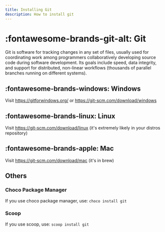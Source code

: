 ```yaml
---
title: Installing Git
description: How to install git
---
```


# :fontawesome-brands-git-alt: Git

Git is software for tracking changes in any set of files, usually used for coordinating work among programmers collaboratively developing source code during software development. Its goals include speed, data integrity, and support for distributed, non-linear workflows (thousands of parallel branches running on different systems).

## :fontawesome-brands-windows: Windows

Visit <https://gitforwindows.org/> or <https://git-scm.com/download/windows>

## :fontawesome-brands-linux: Linux

Visit <https://git-scm.com/download/linux> (it's extremely likely in your distros repository)

## :fontawesome-brands-apple: Mac

Visit <https://git-scm.com/download/mac> (it's in brew)

## Others

### Choco Package Manager

If you use choco package manager, use: `choco install git`

### Scoop

If you use scoop, use: `scoop install git`
